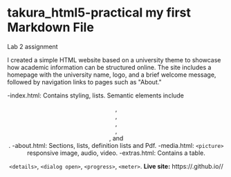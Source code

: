 # takura_html5-practical my first Markdown File
Lab 2 assignment

I created a simple HTML website based on a university theme to showcase how academic information can be structured online. The site includes a homepage with the university name, logo, and a brief welcome message, followed by navigation links to pages such as "About."

-index.html: Contains styling, lists. Semantic elements include <header>, <nav>, <main>, <article>, <section>, and <footer>.
-about.html: Sections, lists, definition lists and Pdf.
-media.html: `<picture>` responsive image, audio, video.
-extras.html: Contains a table.

`<details>`, `<dialog open>`, `<progress>`, `<meter>`.
**Live site:** https://<username>.github.io/<repo-name>/
